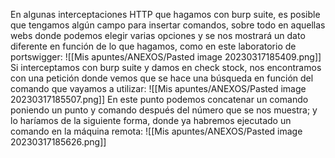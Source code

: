En algunas interceptaciones HTTP que hagamos con burp suite, es posible que tengamos algún campo para insertar comandos, sobre todo en aquellas webs donde podemos elegir varias opciones y se nos mostrará un dato diferente en función de lo que hagamos, como en este laboratorio de portswigger:
![[Mis apuntes/ANEXOS/Pasted image 20230317185409.png]]
Si interceptamos con burp suite y damos en check stock, nos encontramos con una petición donde vemos que se hace una búsqueda en función del comando que vayamos a utilizar:
![[Mis apuntes/ANEXOS/Pasted image 20230317185507.png]]
En este punto podemos concatenar un comando poniendo un punto y comando después del número que se nos muestra; y lo haríamos de la siguiente forma, donde ya habremos ejecutado un comando en la máquina remota:
![[Mis apuntes/ANEXOS/Pasted image 20230317185626.png]]